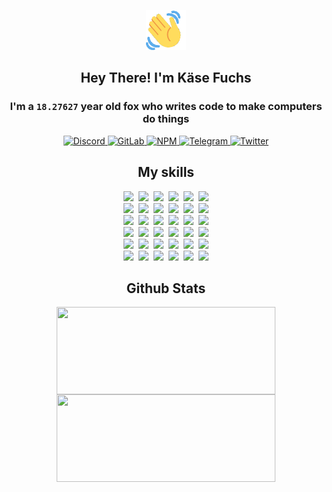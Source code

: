<div><p align=center><img src=./resources/images/wave.gif width=64px height=64px></p><h2 align=center>Hey There! I'm Käse Fuchs</h2><h3 align=center>I'm a <code>18.27627</code> year old fox who writes code to make computers do things</h3><p align=center><a href=https://discord.com/users/507526681125322772><img alt=Discord src="https://img.shields.io/badge/Discord-5865F2?logo=discord&logoColor=white&style=flat-square#15bbcaa90a350ebb876e977476137af4"> </a><a href=https://gitlab.com/kasefuchs><img alt=GitLab src="https://img.shields.io/badge/GitLab-330F63?logo=gitlab&logoColor=white&style=flat-square#15bbcaa90a350ebb876e977476137af4"> </a><a href=https://npmjs.com/~kasefuchs><img alt=NPM src="https://img.shields.io/badge/NPM-CB3837?logo=npm&logoColor=white&style=flat-square#15bbcaa90a350ebb876e977476137af4"> </a><a href=https://t.me/kasefuchs><img alt=Telegram src="https://img.shields.io/badge/Telegram-2CA5E0?logo=telegram&logoColor=white&style=flat-square#15bbcaa90a350ebb876e977476137af4"> </a><a href=https://twitter.com/kasefuchs><img alt=Twitter src="https://img.shields.io/badge/Twitter-1DA1F2?logo=twitter&logoColor=white&style=flat-square#15bbcaa90a350ebb876e977476137af4"></a></p><h2 align=center>My skills</h2><p align=center><a href=https://aws.amazon.com/ ><picture><source srcset="https://skillicons.dev/icons?i=aws&theme=dark#15bbcaa90a350ebb876e977476137af4" media="(prefers-color-scheme: dark)"><source srcset="https://skillicons.dev/icons?i=aws&theme=light#15bbcaa90a350ebb876e977476137af4" media="(prefers-color-scheme: light), (prefers-color-scheme: no-preference)"><img src="https://skillicons.dev/icons?i=aws&theme=light#15bbcaa90a350ebb876e977476137af4"></picture></a>&nbsp;&nbsp;<a href=https://en.wikipedia.org/wiki/Bash_(Unix_shell)><picture><source srcset="https://skillicons.dev/icons?i=bash&theme=dark#15bbcaa90a350ebb876e977476137af4" media="(prefers-color-scheme: dark)"><source srcset="https://skillicons.dev/icons?i=bash&theme=light#15bbcaa90a350ebb876e977476137af4" media="(prefers-color-scheme: light), (prefers-color-scheme: no-preference)"><img src="https://skillicons.dev/icons?i=bash&theme=light#15bbcaa90a350ebb876e977476137af4"></picture></a>&nbsp;&nbsp;<a href=https://discord.com/developers/docs><picture><source srcset="https://skillicons.dev/icons?i=bots&theme=dark#15bbcaa90a350ebb876e977476137af4" media="(prefers-color-scheme: dark)"><source srcset="https://skillicons.dev/icons?i=bots&theme=light#15bbcaa90a350ebb876e977476137af4" media="(prefers-color-scheme: light), (prefers-color-scheme: no-preference)"><img src="https://skillicons.dev/icons?i=bots&theme=light#15bbcaa90a350ebb876e977476137af4"></picture></a>&nbsp;&nbsp;<a href=https://www.cloudflare.com/ ><picture><source srcset="https://skillicons.dev/icons?i=cloudflare&theme=dark#15bbcaa90a350ebb876e977476137af4" media="(prefers-color-scheme: dark)"><source srcset="https://skillicons.dev/icons?i=cloudflare&theme=light#15bbcaa90a350ebb876e977476137af4" media="(prefers-color-scheme: light), (prefers-color-scheme: no-preference)"><img src="https://skillicons.dev/icons?i=cloudflare&theme=light#15bbcaa90a350ebb876e977476137af4"></picture></a>&nbsp;&nbsp;<a href=https://en.wikipedia.org/wiki/CSS><picture><source srcset="https://skillicons.dev/icons?i=css&theme=dark#15bbcaa90a350ebb876e977476137af4" media="(prefers-color-scheme: dark)"><source srcset="https://skillicons.dev/icons?i=css&theme=light#15bbcaa90a350ebb876e977476137af4" media="(prefers-color-scheme: light), (prefers-color-scheme: no-preference)"><img src="https://skillicons.dev/icons?i=css&theme=light#15bbcaa90a350ebb876e977476137af4"></picture></a>&nbsp;&nbsp;<a href=https://www.docker.com/ ><picture><source srcset="https://skillicons.dev/icons?i=docker&theme=dark#15bbcaa90a350ebb876e977476137af4" media="(prefers-color-scheme: dark)"><source srcset="https://skillicons.dev/icons?i=docker&theme=light#15bbcaa90a350ebb876e977476137af4" media="(prefers-color-scheme: light), (prefers-color-scheme: no-preference)"><img src="https://skillicons.dev/icons?i=docker&theme=light#15bbcaa90a350ebb876e977476137af4"></picture></a><br><a href=https://www.electronjs.org/ ><picture><source srcset="https://skillicons.dev/icons?i=electron&theme=dark#15bbcaa90a350ebb876e977476137af4" media="(prefers-color-scheme: dark)"><source srcset="https://skillicons.dev/icons?i=electron&theme=light#15bbcaa90a350ebb876e977476137af4" media="(prefers-color-scheme: light), (prefers-color-scheme: no-preference)"><img src="https://skillicons.dev/icons?i=electron&theme=light#15bbcaa90a350ebb876e977476137af4"></picture></a>&nbsp;&nbsp;<a href=https://expressjs.com/ ><picture><source srcset="https://skillicons.dev/icons?i=express&theme=dark#15bbcaa90a350ebb876e977476137af4" media="(prefers-color-scheme: dark)"><source srcset="https://skillicons.dev/icons?i=express&theme=light#15bbcaa90a350ebb876e977476137af4" media="(prefers-color-scheme: light), (prefers-color-scheme: no-preference)"><img src="https://skillicons.dev/icons?i=express&theme=light#15bbcaa90a350ebb876e977476137af4"></picture></a>&nbsp;&nbsp;<a href=https://www.figma.com/ ><picture><source srcset="https://skillicons.dev/icons?i=figma&theme=dark#15bbcaa90a350ebb876e977476137af4" media="(prefers-color-scheme: dark)"><source srcset="https://skillicons.dev/icons?i=figma&theme=light#15bbcaa90a350ebb876e977476137af4" media="(prefers-color-scheme: light), (prefers-color-scheme: no-preference)"><img src="https://skillicons.dev/icons?i=figma&theme=light#15bbcaa90a350ebb876e977476137af4"></picture></a>&nbsp;&nbsp;<a href=https://firebase.google.com/ ><picture><source srcset="https://skillicons.dev/icons?i=firebase&theme=dark#15bbcaa90a350ebb876e977476137af4" media="(prefers-color-scheme: dark)"><source srcset="https://skillicons.dev/icons?i=firebase&theme=light#15bbcaa90a350ebb876e977476137af4" media="(prefers-color-scheme: light), (prefers-color-scheme: no-preference)"><img src="https://skillicons.dev/icons?i=firebase&theme=light#15bbcaa90a350ebb876e977476137af4"></picture></a>&nbsp;&nbsp;<a href=https://flask.palletsprojects.com/ ><picture><source srcset="https://skillicons.dev/icons?i=flask&theme=dark#15bbcaa90a350ebb876e977476137af4" media="(prefers-color-scheme: dark)"><source srcset="https://skillicons.dev/icons?i=flask&theme=light#15bbcaa90a350ebb876e977476137af4" media="(prefers-color-scheme: light), (prefers-color-scheme: no-preference)"><img src="https://skillicons.dev/icons?i=flask&theme=light#15bbcaa90a350ebb876e977476137af4"></picture></a>&nbsp;&nbsp;<a href=https://cloud.google.com/ ><picture><source srcset="https://skillicons.dev/icons?i=gcp&theme=dark#15bbcaa90a350ebb876e977476137af4" media="(prefers-color-scheme: dark)"><source srcset="https://skillicons.dev/icons?i=gcp&theme=light#15bbcaa90a350ebb876e977476137af4" media="(prefers-color-scheme: light), (prefers-color-scheme: no-preference)"><img src="https://skillicons.dev/icons?i=gcp&theme=light#15bbcaa90a350ebb876e977476137af4"></picture></a><br><a href=https://git-scm.com/ ><picture><source srcset="https://skillicons.dev/icons?i=git&theme=dark#15bbcaa90a350ebb876e977476137af4" media="(prefers-color-scheme: dark)"><source srcset="https://skillicons.dev/icons?i=git&theme=light#15bbcaa90a350ebb876e977476137af4" media="(prefers-color-scheme: light), (prefers-color-scheme: no-preference)"><img src="https://skillicons.dev/icons?i=git&theme=light#15bbcaa90a350ebb876e977476137af4"></picture></a>&nbsp;&nbsp;<a href=https://github.com/ ><picture><source srcset="https://skillicons.dev/icons?i=github&theme=dark#15bbcaa90a350ebb876e977476137af4" media="(prefers-color-scheme: dark)"><source srcset="https://skillicons.dev/icons?i=github&theme=light#15bbcaa90a350ebb876e977476137af4" media="(prefers-color-scheme: light), (prefers-color-scheme: no-preference)"><img src="https://skillicons.dev/icons?i=github&theme=light#15bbcaa90a350ebb876e977476137af4"></picture></a>&nbsp;&nbsp;<a href=https://gitlab.com/ ><picture><source srcset="https://skillicons.dev/icons?i=gitlab&theme=dark#15bbcaa90a350ebb876e977476137af4" media="(prefers-color-scheme: dark)"><source srcset="https://skillicons.dev/icons?i=gitlab&theme=light#15bbcaa90a350ebb876e977476137af4" media="(prefers-color-scheme: light), (prefers-color-scheme: no-preference)"><img src="https://skillicons.dev/icons?i=gitlab&theme=light#15bbcaa90a350ebb876e977476137af4"></picture></a>&nbsp;&nbsp;<a href=https://www.heroku.com/ ><picture><source srcset="https://skillicons.dev/icons?i=heroku&theme=dark#15bbcaa90a350ebb876e977476137af4" media="(prefers-color-scheme: dark)"><source srcset="https://skillicons.dev/icons?i=heroku&theme=light#15bbcaa90a350ebb876e977476137af4" media="(prefers-color-scheme: light), (prefers-color-scheme: no-preference)"><img src="https://skillicons.dev/icons?i=heroku&theme=light#15bbcaa90a350ebb876e977476137af4"></picture></a>&nbsp;&nbsp;<a href=https://en.wikipedia.org/wiki/HTML><picture><source srcset="https://skillicons.dev/icons?i=html&theme=dark#15bbcaa90a350ebb876e977476137af4" media="(prefers-color-scheme: dark)"><source srcset="https://skillicons.dev/icons?i=html&theme=light#15bbcaa90a350ebb876e977476137af4" media="(prefers-color-scheme: light), (prefers-color-scheme: no-preference)"><img src="https://skillicons.dev/icons?i=html&theme=light#15bbcaa90a350ebb876e977476137af4"></picture></a>&nbsp;&nbsp;<a href=https://en.wikipedia.org/wiki/JavaScript><picture><source srcset="https://skillicons.dev/icons?i=js&theme=dark#15bbcaa90a350ebb876e977476137af4" media="(prefers-color-scheme: dark)"><source srcset="https://skillicons.dev/icons?i=js&theme=light#15bbcaa90a350ebb876e977476137af4" media="(prefers-color-scheme: light), (prefers-color-scheme: no-preference)"><img src="https://skillicons.dev/icons?i=js&theme=light#15bbcaa90a350ebb876e977476137af4"></picture></a><br><a href=https://en.wikipedia.org/wiki/Linux><picture><source srcset="https://skillicons.dev/icons?i=linux&theme=dark#15bbcaa90a350ebb876e977476137af4" media="(prefers-color-scheme: dark)"><source srcset="https://skillicons.dev/icons?i=linux&theme=light#15bbcaa90a350ebb876e977476137af4" media="(prefers-color-scheme: light), (prefers-color-scheme: no-preference)"><img src="https://skillicons.dev/icons?i=linux&theme=light#15bbcaa90a350ebb876e977476137af4"></picture></a>&nbsp;&nbsp;<a href=https://mui.com/ ><picture><source srcset="https://skillicons.dev/icons?i=materialui&theme=dark#15bbcaa90a350ebb876e977476137af4" media="(prefers-color-scheme: dark)"><source srcset="https://skillicons.dev/icons?i=materialui&theme=light#15bbcaa90a350ebb876e977476137af4" media="(prefers-color-scheme: light), (prefers-color-scheme: no-preference)"><img src="https://skillicons.dev/icons?i=materialui&theme=light#15bbcaa90a350ebb876e977476137af4"></picture></a>&nbsp;&nbsp;<a href=https://en.wikipedia.org/wiki/Markdown><picture><source srcset="https://skillicons.dev/icons?i=md&theme=dark#15bbcaa90a350ebb876e977476137af4" media="(prefers-color-scheme: dark)"><source srcset="https://skillicons.dev/icons?i=md&theme=light#15bbcaa90a350ebb876e977476137af4" media="(prefers-color-scheme: light), (prefers-color-scheme: no-preference)"><img src="https://skillicons.dev/icons?i=md&theme=light#15bbcaa90a350ebb876e977476137af4"></picture></a>&nbsp;&nbsp;<a href=https://www.mongodb.com/ ><picture><source srcset="https://skillicons.dev/icons?i=mongodb&theme=dark#15bbcaa90a350ebb876e977476137af4" media="(prefers-color-scheme: dark)"><source srcset="https://skillicons.dev/icons?i=mongodb&theme=light#15bbcaa90a350ebb876e977476137af4" media="(prefers-color-scheme: light), (prefers-color-scheme: no-preference)"><img src="https://skillicons.dev/icons?i=mongodb&theme=light#15bbcaa90a350ebb876e977476137af4"></picture></a>&nbsp;&nbsp;<a href=https://www.mysql.com/ ><picture><source srcset="https://skillicons.dev/icons?i=mysql&theme=dark#15bbcaa90a350ebb876e977476137af4" media="(prefers-color-scheme: dark)"><source srcset="https://skillicons.dev/icons?i=mysql&theme=light#15bbcaa90a350ebb876e977476137af4" media="(prefers-color-scheme: light), (prefers-color-scheme: no-preference)"><img src="https://skillicons.dev/icons?i=mysql&theme=light#15bbcaa90a350ebb876e977476137af4"></picture></a>&nbsp;&nbsp;<a href=https://nextjs.org/ ><picture><source srcset="https://skillicons.dev/icons?i=nextjs&theme=dark#15bbcaa90a350ebb876e977476137af4" media="(prefers-color-scheme: dark)"><source srcset="https://skillicons.dev/icons?i=nextjs&theme=light#15bbcaa90a350ebb876e977476137af4" media="(prefers-color-scheme: light), (prefers-color-scheme: no-preference)"><img src="https://skillicons.dev/icons?i=nextjs&theme=light#15bbcaa90a350ebb876e977476137af4"></picture></a><br><a href=https://nodejs.org/en/ ><picture><source srcset="https://skillicons.dev/icons?i=nodejs&theme=dark#15bbcaa90a350ebb876e977476137af4" media="(prefers-color-scheme: dark)"><source srcset="https://skillicons.dev/icons?i=nodejs&theme=light#15bbcaa90a350ebb876e977476137af4" media="(prefers-color-scheme: light), (prefers-color-scheme: no-preference)"><img src="https://skillicons.dev/icons?i=nodejs&theme=light#15bbcaa90a350ebb876e977476137af4"></picture></a>&nbsp;&nbsp;<a href=https://www.postgresql.org/ ><picture><source srcset="https://skillicons.dev/icons?i=postgres&theme=dark#15bbcaa90a350ebb876e977476137af4" media="(prefers-color-scheme: dark)"><source srcset="https://skillicons.dev/icons?i=postgres&theme=light#15bbcaa90a350ebb876e977476137af4" media="(prefers-color-scheme: light), (prefers-color-scheme: no-preference)"><img src="https://skillicons.dev/icons?i=postgres&theme=light#15bbcaa90a350ebb876e977476137af4"></picture></a>&nbsp;&nbsp;<a href=https://learn.microsoft.com/en-us/powershell/ ><picture><source srcset="https://skillicons.dev/icons?i=powershell&theme=dark#15bbcaa90a350ebb876e977476137af4" media="(prefers-color-scheme: dark)"><source srcset="https://skillicons.dev/icons?i=powershell&theme=light#15bbcaa90a350ebb876e977476137af4" media="(prefers-color-scheme: light), (prefers-color-scheme: no-preference)"><img src="https://skillicons.dev/icons?i=powershell&theme=light#15bbcaa90a350ebb876e977476137af4"></picture></a>&nbsp;&nbsp;<a href=https://www.python.org/ ><picture><source srcset="https://skillicons.dev/icons?i=py&theme=dark#15bbcaa90a350ebb876e977476137af4" media="(prefers-color-scheme: dark)"><source srcset="https://skillicons.dev/icons?i=py&theme=light#15bbcaa90a350ebb876e977476137af4" media="(prefers-color-scheme: light), (prefers-color-scheme: no-preference)"><img src="https://skillicons.dev/icons?i=py&theme=light#15bbcaa90a350ebb876e977476137af4"></picture></a>&nbsp;&nbsp;<a href=https://www.raspberrypi.org/ ><picture><source srcset="https://skillicons.dev/icons?i=raspberrypi&theme=dark#15bbcaa90a350ebb876e977476137af4" media="(prefers-color-scheme: dark)"><source srcset="https://skillicons.dev/icons?i=raspberrypi&theme=light#15bbcaa90a350ebb876e977476137af4" media="(prefers-color-scheme: light), (prefers-color-scheme: no-preference)"><img src="https://skillicons.dev/icons?i=raspberrypi&theme=light#15bbcaa90a350ebb876e977476137af4"></picture></a>&nbsp;&nbsp;<a href=https://reactjs.org/ ><picture><source srcset="https://skillicons.dev/icons?i=react&theme=dark#15bbcaa90a350ebb876e977476137af4" media="(prefers-color-scheme: dark)"><source srcset="https://skillicons.dev/icons?i=react&theme=light#15bbcaa90a350ebb876e977476137af4" media="(prefers-color-scheme: light), (prefers-color-scheme: no-preference)"><img src="https://skillicons.dev/icons?i=react&theme=light#15bbcaa90a350ebb876e977476137af4"></picture></a><br><a href=https://redux.js.org/ ><picture><source srcset="https://skillicons.dev/icons?i=redux&theme=dark#15bbcaa90a350ebb876e977476137af4" media="(prefers-color-scheme: dark)"><source srcset="https://skillicons.dev/icons?i=redux&theme=light#15bbcaa90a350ebb876e977476137af4" media="(prefers-color-scheme: light), (prefers-color-scheme: no-preference)"><img src="https://skillicons.dev/icons?i=redux&theme=light#15bbcaa90a350ebb876e977476137af4"></picture></a>&nbsp;&nbsp;<a href=https://en.wikipedia.org/wiki/Regular_expression><picture><source srcset="https://skillicons.dev/icons?i=regex&theme=dark#15bbcaa90a350ebb876e977476137af4" media="(prefers-color-scheme: dark)"><source srcset="https://skillicons.dev/icons?i=regex&theme=light#15bbcaa90a350ebb876e977476137af4" media="(prefers-color-scheme: light), (prefers-color-scheme: no-preference)"><img src="https://skillicons.dev/icons?i=regex&theme=light#15bbcaa90a350ebb876e977476137af4"></picture></a>&nbsp;&nbsp;<a href=https://en.wikipedia.org/wiki/Sass_(stylesheet_language)><picture><source srcset="https://skillicons.dev/icons?i=sass&theme=dark#15bbcaa90a350ebb876e977476137af4" media="(prefers-color-scheme: dark)"><source srcset="https://skillicons.dev/icons?i=sass&theme=light#15bbcaa90a350ebb876e977476137af4" media="(prefers-color-scheme: light), (prefers-color-scheme: no-preference)"><img src="https://skillicons.dev/icons?i=sass&theme=light#15bbcaa90a350ebb876e977476137af4"></picture></a>&nbsp;&nbsp;<a href=https://www.typescriptlang.org/ ><picture><source srcset="https://skillicons.dev/icons?i=ts&theme=dark#15bbcaa90a350ebb876e977476137af4" media="(prefers-color-scheme: dark)"><source srcset="https://skillicons.dev/icons?i=ts&theme=light#15bbcaa90a350ebb876e977476137af4" media="(prefers-color-scheme: light), (prefers-color-scheme: no-preference)"><img src="https://skillicons.dev/icons?i=ts&theme=light#15bbcaa90a350ebb876e977476137af4"></picture></a>&nbsp;&nbsp;<a href=https://unity.com/ ><picture><source srcset="https://skillicons.dev/icons?i=unity&theme=dark#15bbcaa90a350ebb876e977476137af4" media="(prefers-color-scheme: dark)"><source srcset="https://skillicons.dev/icons?i=unity&theme=light#15bbcaa90a350ebb876e977476137af4" media="(prefers-color-scheme: light), (prefers-color-scheme: no-preference)"><img src="https://skillicons.dev/icons?i=unity&theme=light#15bbcaa90a350ebb876e977476137af4"></picture></a>&nbsp;&nbsp;<a href=https://workers.cloudflare.com/ ><picture><source srcset="https://skillicons.dev/icons?i=workers&theme=dark#15bbcaa90a350ebb876e977476137af4" media="(prefers-color-scheme: dark)"><source srcset="https://skillicons.dev/icons?i=workers&theme=light#15bbcaa90a350ebb876e977476137af4" media="(prefers-color-scheme: light), (prefers-color-scheme: no-preference)"><img src="https://skillicons.dev/icons?i=workers&theme=light#15bbcaa90a350ebb876e977476137af4"></picture></a><br></p><h2 align=center>Github Stats</h2><p align=center><picture><source srcset="https://github-readme-stats-kasefuchs.vercel.app/api/?count_private=true&hide_border=true&hide_rank=true&line_height=20&hide_title=true&username=Kasefuchs&theme=dark#15bbcaa90a350ebb876e977476137af4" media="(prefers-color-scheme: dark)"><source srcset="https://github-readme-stats-kasefuchs.vercel.app/api/?count_private=true&hide_border=true&hide_rank=true&line_height=20&hide_title=true&username=Kasefuchs&theme=light#15bbcaa90a350ebb876e977476137af4" media="(prefers-color-scheme: light), (prefers-color-scheme: no-preference)"><img align=middle width=350 height=140 src="https://github-readme-stats-kasefuchs.vercel.app/api/?count_private=true&hide_border=true&hide_rank=true&line_height=20&hide_title=true&username=Kasefuchs&theme=light#15bbcaa90a350ebb876e977476137af4"></picture><picture><source srcset="https://github-readme-stats-kasefuchs.vercel.app/api/top-langs/?count_private=true&hide_border=true&layout=compact&username=Kasefuchs&theme=dark#15bbcaa90a350ebb876e977476137af4" media="(prefers-color-scheme: dark)"><source srcset="https://github-readme-stats-kasefuchs.vercel.app/api/top-langs/?count_private=true&hide_border=true&layout=compact&username=Kasefuchs&theme=light#15bbcaa90a350ebb876e977476137af4" media="(prefers-color-scheme: light), (prefers-color-scheme: no-preference)"><img align=middle width=350 height=140 src="https://github-readme-stats-kasefuchs.vercel.app/api/top-langs/?count_private=true&hide_border=true&layout=compact&username=Kasefuchs&theme=light#15bbcaa90a350ebb876e977476137af4"></picture></p><img src="https://hit.yhype.me/github/profile?user_id=64592097#15bbcaa90a350ebb876e977476137af4" alt=""></div>